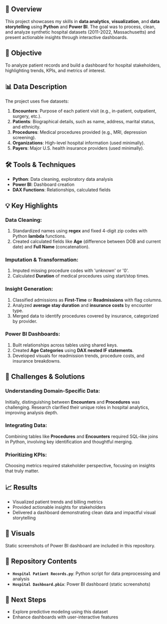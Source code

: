 ## 🌟 Overview
This project showcases my skills in **data analytics**, **visualization**, and **data storytelling** using **Python** and **Power BI**. The goal was to process, clean, and analyze synthetic hospital datasets (2011-2022, Massachusetts) and present actionable insights through interactive dashboards.

## 🎯 Objective
To analyze patient records and build a dashboard for hospital stakeholders, highlighting trends, KPIs, and metrics of interest.

## 📊 Data Description
The project uses five datasets:

1. **Encounters**: Purpose of each patient visit (e.g., in-patient, outpatient, surgery, etc.).
2. **Patients**: Biographical details, such as name, address, marital status, and ethnicity.
3. **Procedures**: Medical procedures provided (e.g., MRI, depression screening).
4. **Organizations**: High-level hospital information (used minimally).
5. **Payers**: Major U.S. health insurance providers (used minimally).

## 🛠️ Tools & Techniques
- **Python**: Data cleaning, exploratory data analysis
- **Power BI**: Dashboard creation
- **DAX Functions**: Relationships, calculated fields

## 💡 Key Highlights

### Data Cleaning:
1. Standardized names using **regex** and fixed 4-digit zip codes with Python **lambda** functions.
2. Created calculated fields like **Age** (difference between DOB and current date) and **Full Name** (concatenation).

### Imputation & Transformation:
1. Imputed missing procedure codes with 'unknown' or '0'.
2. Calculated **Duration** of medical procedures using start/stop times.

### Insight Generation:
1. Classified admissions as **First-Time** or **Readmissions** with flag columns.
2. Analyzed **average stay duration** and **insurance costs** by encounter type.
3. Merged data to identify procedures covered by insurance, categorized by provider.

### Power BI Dashboards:
1. Built relationships across tables using shared keys.
2. Created **Age Categories** using **DAX nested IF statements**.
3. Developed visuals for readmission trends, procedure costs, and insurance breakdowns.

## 🌟 Challenges & Solutions

### Understanding Domain-Specific Data:
Initially, distinguishing between **Encounters** and **Procedures** was challenging. Research clarified their unique roles in hospital analytics, improving analysis depth.

### Integrating Data:
Combining tables like **Procedures** and **Encounters** required SQL-like joins in Python, involving key identification and thoughtful merging.

### Prioritizing KPIs:
Choosing metrics required stakeholder perspective, focusing on insights that truly matter.

## 📈 Results
- Visualized patient trends and billing metrics
- Provided actionable insights for stakeholders
- Delivered a dashboard demonstrating clean data and impactful visual storytelling

## 📸 Visuals
Static screenshots of Power BI dashboard are included in this repository.

## 🔗 Repository Contents
- **`Hospital Patient Records.py`**: Python script for data preprocessing and analysis
- **`Hospital Dashboard.pbix`**: Power BI dashboard (static screenshots)

## 🚀 Next Steps
- Explore predictive modeling using this dataset
- Enhance dashboards with user-interactive features
